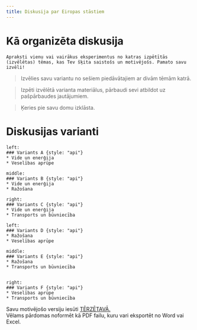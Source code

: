 ```yaml
---
title: Diskusija par Eiropas stāstiem
---
```


# Kā organizēta diskusija

<!-- ```spoiler {title: "Diskusijas jautājums"} -->
```attention-question {label: "Diskusijas jautājums"}
Apraksti vienu vai vairākus eksperimentus no katras izpētītās (izvēlētas) tēmas, kas Tev šķita saistošs un motivējošs. Pamato savu izvēli!
```



> Izvēlies savu variantu no sešiem piedāvātajiem ar divām tēmām katrā.

> Izpēti izvēlētā varianta materiālus, pārbaudi sevi atbildot uz pašpārbaudes jautājumiem.

> Ķeries pie savu domu izklāsta.


# Diskusijas varianti

```columns
left: 
### Variants A {style: "api"}
* Vide un enerģija
* Veselības aprūpe

middle: 
### Variants B {style: "api"}
* Vide un enerģija
* Ražošana

right:
### Variants C {style: "api"}
* Vide un enerģija
* Transports un būvniecība
```

```columns
left: 
### Variants D {style: "api"}
* Ražošana
* Veselības aprūpe

middle: 
### Variants E {style: "api"}
* Ražošana
* Transports un būvniecība


right:
### Variants F {style: "api"}
* Veselības aprūpe
* Transports un būvniecība
```




Savu motivējošo versiju iesūti [TĒRZĒTAVĀ.](https://4-ned-sarunas.netlify.app/)  
Vēlams pārdomas noformēt kā PDF failu, kuru vari eksportēt no Word vai Excel.
